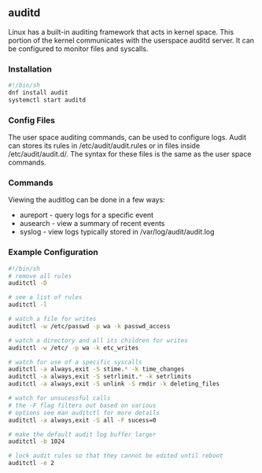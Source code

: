 ## auditd

Linux has a built-in auditing framework that acts in kernel space. This portion of the kernel communicates with the userspace auditd server. It can be configured to monitor files and syscalls.


### Installation

```sh
#!/bin/sh
dnf install audit
systemctl start auditd
```


### Config Files

The user space auditing commands, can be used to configure logs. Audit can stores its rules in /etc/audit/audit.rules or in files inside /etc/audit/audit.d/. The syntax for these files is the same as the user space commands.


### Commands

Viewing the auditlog can be done in a few ways:

* aureport - query logs for a specific event
* ausearch - view a summary of recent events
* syslog - view logs typically stored in /var/log/audit/audit.log


### Example Configuration

```sh
#!/bin/sh
# remove all rules
auditctl -D

# see a list of rules
auditctl -l

# watch a file for writes
auditctl -w /etc/passwd -p wa -k passwd_access

# watch a directory and all its children for writes
auditctl -w /etc/ -p wa -k etc_writes

# watch for use of a specific syscalls
auditctl -a always,exit -S stime.* -k time_changes
auditctl -a always,exit -S setrlimit.* -k setrlimits
auditctl -a always,exit -S unlink -S rmdir -k deleting_files

# watch for unsucessful calls
# the -F flag filters out based on various
# options see man auditctl for more details
auditctl -a always,exit -S all -F sucess=0

# make the default audit log buffer larger
auditctl -b 1024

# lock audit rules so that they cannot be edited until reboot
auditctl -e 2
```

